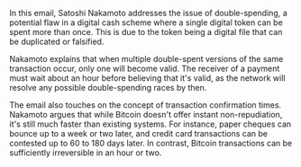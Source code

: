 In this email, Satoshi Nakamoto addresses the issue of double-spending, a potential flaw in a digital cash scheme where a single digital token can be spent more than once. This is due to the token being a digital file that can be duplicated or falsified.

Nakamoto explains that when multiple double-spent versions of the same transaction occur, only one will become valid. The receiver of a payment must wait about an hour before believing that it's valid, as the network will resolve any possible double-spending races by then.

The email also touches on the concept of transaction confirmation times. Nakamoto argues that while Bitcoin doesn't offer instant non-repudiation, it's still much faster than existing systems. For instance, paper cheques can bounce up to a week or two later, and credit card transactions can be contested up to 60 to 180 days later. In contrast, Bitcoin transactions can be sufficiently irreversible in an hour or two.